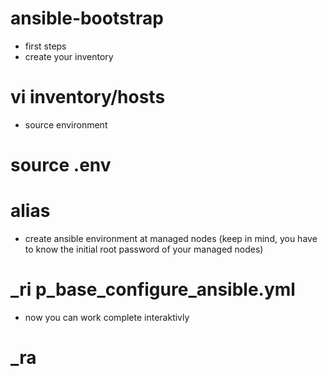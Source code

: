 # ansible-bootstrap

- first steps
- create your inventory
# vi inventory/hosts

- source environment
# source .env
# alias

- create ansible environment at managed nodes (keep in mind, you have to know the initial root password of your managed nodes)
# _ri p_base_configure_ansible.yml

- now you can work complete interaktivly
# _ra <playbook>
